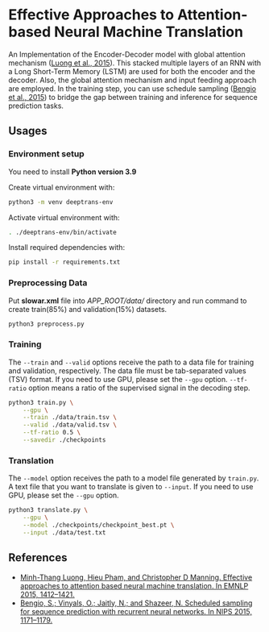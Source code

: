 # Effective Approaches to Attention-based Neural Machine Translation
An Implementation of the Encoder-Decoder model with global attention mechanism ([Luong et al., 2015](https://arxiv.org/pdf/1508.04025.pdf)). This stacked multiple layers of an RNN with a Long Short-Term Memory (LSTM) are used for both the encoder and the decoder. Also, the global attention mechanism and input feeding approach are employed. In the training step, you can use schedule sampling ([Bengio et al., 2015](https://arxiv.org/pdf/1506.03099.pdf)) to bridge the gap between training and inference for sequence prediction tasks.

## Usages
### Environment setup
You need to install **Python version 3.9**

Create virtual environment with:

```sh
python3 -m venv deeptrans-env
```

Activate virtual environment with:

```sh
. ./deeptrans-env/bin/activate
```
Install required dependencies with:

```sh
pip install -r requirements.txt
```

### Preprocessing Data
Put **slowar.xml** file into *APP_ROOT/data/* directory and run command to create train(85%) and validation(15%) datasets.

```sh
python3 preprocess.py
```

### Training
The `--train` and `--valid` options receive the path to a data file for training and validation, respectively. The data file must be tab-separated values (TSV) format. If you need to use GPU, please set the `--gpu` option. `--tf-ratio` option means a ratio of the supervised signal in the decoding step.

```sh
python3 train.py \
    --gpu \
    --train ./data/train.tsv \
    --valid ./data/valid.tsv \
    --tf-ratio 0.5 \
    --savedir ./checkpoints
```

### Translation
The `--model` option receives the path to a model file generated by `train.py`.  A text file that you want to translate is given to `--input`. If you need to use GPU, please set the `--gpu` option.

```sh
python3 translate.py \
    --gpu \
    --model ./checkpoints/checkpoint_best.pt \
    --input ./data/test.txt
```

## References
- [Minh-Thang Luong, Hieu Pham, and Christopher D Manning. Effective approaches to attention based neural machine translation. In EMNLP 2015, 1412–1421.](https://arxiv.org/pdf/1508.04025.pdf)
- [Bengio, S.; Vinyals, O.; Jaitly, N.; and Shazeer, N. Scheduled sampling for sequence prediction with recurrent neural networks. In NIPS 2015, 1171–1179.](https://arxiv.org/pdf/1506.03099.pdf)
